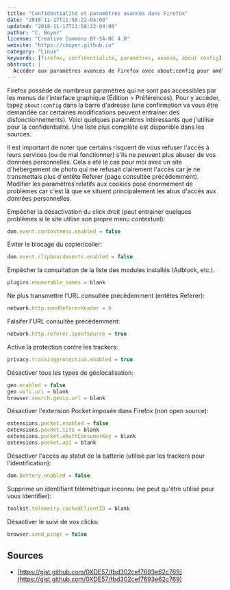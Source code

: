 ```yaml
---
title: "Confidentialité et paramètres avancés dans Firefox"
date: "2018-11-17T11:58:22-04:00"
updated: "2018-11-17T11:58:22-04:00"
author: "C. Boyer"
license: "Creative Commons BY-SA-NC 4.0"
website: "https://cboyer.github.io"
category: "Linux"
keywords: [firefox, confidentialité, paramètres, avancé, about config]
abstract: |
  Accéder aux paramètres avancés de Firefox avec about:config pour améliorer les paramètres de confidentialité et de performance.
---
```



Firefox possède de nombreux paramètres qui ne sont pas accessibles par les menus de l'interface graphique (Édition > Préférences).
Pour y accéder, tapez `about:config` dans la barre d'adresse (une confirmation va vous être demandée car certaines modifications peuvent entrainer des disfonctionnements).
Voici quelques paramètres intéressants que j'utilise pour la confidentialité. Une liste plus complète est disponible dans les sources.

Il est important de noter que certains risquent de vous refuser l'accès à leurs services (ou de mal fonctionner) s'ils ne peuvent plus abuser de vos données personnelles. Cela a été le cas pour moi avec un site d'hébergement de photo qui me refusait clairement l'accès car je ne transmettais plus d'entête Referer (page consultée précédemment). Modifier les paramètres relatifs aux cookies pose énormément de problèmes car c'est là que se situent principalement les abus d'accès aux données personnelles.

Empêcher la désactivation du click droit (peut entrainer quelques problèmes si le site utilise son propre menu contextuel):

```javascript
dom.event.contextmenu.enabled = false
```

Éviter le blocage du copier/coller:

```javascript
dom.event.clipboardevents.enabled = false
```

Empêcher la consultation de la liste des modules installés (Adblock, etc.).

```javascript
plugins.enumerable_names = blank
```

Ne plus transmettre l'URL consultée précédemment (entêtes Referer):

```javascript
network.http.sendRefererHeader = 0
```

Falsifer l'URL consultée précédemment:

```javascript
network.http.referer.spoofSource = true
```

Active la protection contre les trackers:

```javascript
privacy.trackingprotection.enabled = true
```

Désactiver tous les types de géolocalisation:

```javascript
geo.enabled = false
geo.wifi.uri = blank
browser.search.geoip.url = blank
```

Désactiver l'extension Pocket imposée dans Firefox (non open source):

```javascript
extensions.pocket.enabled = false
extensions.pocket.site = blank
extensions.pocket.oAuthConsumerKey = blank
extensions.pocket.api = blank
```

Désactiver l'accès au statut de la batterie (utilisé par les trackers pour l'identification):

```javascript
dom.battery.enabled = false
```

Supprime un identifiant télémétrique inconnu (ne peut qu'être utilisé pour vous identifier):

```javascript
toolkit.telemetry.cachedClientID = blank
```

Désactiver le suivi de vos clicks:

```javascript
browser.send_pings = false
```

## Sources

 - [https://gist.github.com/0XDE57/fbd302cef7693e62c769](https://gist.github.com/0XDE57/fbd302cef7693e62c769)
